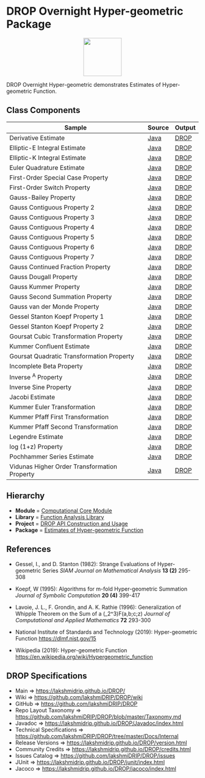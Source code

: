 # DROP Overnight Hyper-geometric Package

<p align="center"><img src="https://github.com/lakshmiDRIP/DROP/blob/master/DRIP_Logo.gif?raw=true" width="100"></p>

DROP Overnight Hyper-geometric demonstrates Estimates of Hyper-geometric Function.


## Class Components

 |     Sample     | Source | Output |
 |----------------|--------|--------|
 | Derivative Estimate | [Java](https://github.com/lakshmiDRIP/DROP/tree/master/src/main/java/org/drip/sample/hypergeometric/DerivativeEstimate.java) | [DROP](https://github.com/lakshmiDRIP/DROP/blob/master/drop/org/drip/sample/hypergeometric/DerivativeEstimate.drop) |
 | Elliptic-E Integral Estimate | [Java](https://github.com/lakshmiDRIP/DROP/tree/master/src/main/java/org/drip/sample/hypergeometric/EllipticEIntegralEstimate.java) | [DROP](https://github.com/lakshmiDRIP/DROP/blob/master/drop/org/drip/sample/hypergeometric/EllipticEIntegralEstimate.drop) |
 | Elliptic-K Integral Estimate | [Java](https://github.com/lakshmiDRIP/DROP/tree/master/src/main/java/org/drip/sample/hypergeometric/EllipticKIntegralEstimate.java) | [DROP](https://github.com/lakshmiDRIP/DROP/blob/master/drop/org/drip/sample/hypergeometric/EllipticKIntegralEstimate.drop) |
 | Euler Quadrature Estimate | [Java](https://github.com/lakshmiDRIP/DROP/tree/master/src/main/java/org/drip/sample/hypergeometric/EulerQuadratureEstimate.java) | [DROP](https://github.com/lakshmiDRIP/DROP/blob/master/drop/org/drip/sample/hypergeometric/EulerQuadratureEstimate.drop) |
 | First-Order Special Case Property | [Java](https://github.com/lakshmiDRIP/DROP/tree/master/src/main/java/org/drip/sample/hypergeometric/FirstOrderSpecialCaseProperty.java) | [DROP](https://github.com/lakshmiDRIP/DROP/blob/master/drop/org/drip/sample/hypergeometric/FirstOrderSpecialCaseProperty.drop) |
 | First-Order Switch Property | [Java](https://github.com/lakshmiDRIP/DROP/tree/master/src/main/java/org/drip/sample/hypergeometric/FirstOrderSwitchProperty.java) | [DROP](https://github.com/lakshmiDRIP/DROP/blob/master/drop/org/drip/sample/hypergeometric/FirstOrderSwitchProperty.drop) |
 | Gauss-Bailey Property | [Java](https://github.com/lakshmiDRIP/DROP/tree/master/src/main/java/org/drip/sample/hypergeometric/GaussBaileyProperty.java) | [DROP](https://github.com/lakshmiDRIP/DROP/blob/master/drop/org/drip/sample/hypergeometric/GaussBaileyProperty.drop) |
 | Gauss Contiguous Property 2 | [Java](https://github.com/lakshmiDRIP/DROP/tree/master/src/main/java/org/drip/sample/hypergeometric/GaussContiguousProperty2.java) | [DROP](https://github.com/lakshmiDRIP/DROP/blob/master/drop/org/drip/sample/hypergeometric/GaussContiguousProperty2.drop) |
 | Gauss Contiguous Property 3 | [Java](https://github.com/lakshmiDRIP/DROP/tree/master/src/main/java/org/drip/sample/hypergeometric/GaussContiguousProperty3.java) | [DROP](https://github.com/lakshmiDRIP/DROP/blob/master/drop/org/drip/sample/hypergeometric/GaussContiguousProperty3.drop) |
 | Gauss Contiguous Property 4 | [Java](https://github.com/lakshmiDRIP/DROP/tree/master/src/main/java/org/drip/sample/hypergeometric/GaussContiguousProperty4.java) | [DROP](https://github.com/lakshmiDRIP/DROP/blob/master/drop/org/drip/sample/hypergeometric/GaussContiguousProperty4.drop) |
 | Gauss Contiguous Property 5 | [Java](https://github.com/lakshmiDRIP/DROP/tree/master/src/main/java/org/drip/sample/hypergeometric/GaussContiguousProperty5.java) | [DROP](https://github.com/lakshmiDRIP/DROP/blob/master/drop/org/drip/sample/hypergeometric/GaussContiguousProperty5.drop) |
 | Gauss Contiguous Property 6 | [Java](https://github.com/lakshmiDRIP/DROP/tree/master/src/main/java/org/drip/sample/hypergeometric/GaussContiguousProperty6.java) | [DROP](https://github.com/lakshmiDRIP/DROP/blob/master/drop/org/drip/sample/hypergeometric/GaussContiguousProperty6.drop) |
 | Gauss Contiguous Property 7 | [Java](https://github.com/lakshmiDRIP/DROP/tree/master/src/main/java/org/drip/sample/hypergeometric/GaussContiguousProperty7.java) | [DROP](https://github.com/lakshmiDRIP/DROP/blob/master/drop/org/drip/sample/hypergeometric/GaussContiguousProperty7.drop) |
 | Gauss Continued Fraction Property | [Java](https://github.com/lakshmiDRIP/DROP/tree/master/src/main/java/org/drip/sample/hypergeometric/GaussContinuedFractionProperty.java) | [DROP](https://github.com/lakshmiDRIP/DROP/blob/master/drop/org/drip/sample/hypergeometric/GaussContinuedFractionProperty.drop) |
 | Gauss Dougall Property | [Java](https://github.com/lakshmiDRIP/DROP/tree/master/src/main/java/org/drip/sample/hypergeometric/GaussDougallProperty.java) | [DROP](https://github.com/lakshmiDRIP/DROP/blob/master/drop/org/drip/sample/hypergeometric/GaussDougallProperty.drop) |
 | Gauss Kummer Property | [Java](https://github.com/lakshmiDRIP/DROP/tree/master/src/main/java/org/drip/sample/hypergeometric/GaussKummerProperty.java) | [DROP](https://github.com/lakshmiDRIP/DROP/blob/master/drop/org/drip/sample/hypergeometric/GaussKummerProperty.drop) |
 | Gauss Second Summation Property | [Java](https://github.com/lakshmiDRIP/DROP/tree/master/src/main/java/org/drip/sample/hypergeometric/GaussSecondSummationProperty.java) | [DROP](https://github.com/lakshmiDRIP/DROP/blob/master/drop/org/drip/sample/hypergeometric/GaussSecondSummationProperty.drop) |
 | Gauss van der Monde Property | [Java](https://github.com/lakshmiDRIP/DROP/tree/master/src/main/java/org/drip/sample/hypergeometric/GaussVanderMondeProperty.java) | [DROP](https://github.com/lakshmiDRIP/DROP/blob/master/drop/org/drip/sample/hypergeometric/GaussVanderMondeProperty.drop) |
 | Gessel Stanton Koepf Property 1 | [Java](https://github.com/lakshmiDRIP/DROP/tree/master/src/main/java/org/drip/sample/hypergeometric/GesselStantonKoepfProperty1.java) | [DROP](https://github.com/lakshmiDRIP/DROP/blob/master/drop/org/drip/sample/hypergeometric/GesselStantonKoepfProperty1.drop) |
 | Gessel Stanton Koepf Property 2 | [Java](https://github.com/lakshmiDRIP/DROP/tree/master/src/main/java/org/drip/sample/hypergeometric/GesselStantonKoepfProperty2.java) | [DROP](https://github.com/lakshmiDRIP/DROP/blob/master/drop/org/drip/sample/hypergeometric/GesselStantonKoepfProperty2.drop) |
 | Goursat Cubic Transformation Property | [Java](https://github.com/lakshmiDRIP/DROP/tree/master/src/main/java/org/drip/sample/hypergeometric/GoursatCubicTransformationProperty.java) | [DROP](https://github.com/lakshmiDRIP/DROP/blob/master/drop/org/drip/sample/hypergeometric/GoursatCubicTransformationProperty.drop) |
 | Kummer Confluent Estimate | [Java](https://github.com/lakshmiDRIP/DROP/tree/master/src/main/java/org/drip/sample/hypergeometric/KummerConfluentEstimate.java) | [DROP](https://github.com/lakshmiDRIP/DROP/blob/master/drop/org/drip/sample/hypergeometric/KummerConfluentEstimate.drop) |
 | Goursat Quadratic Transformation Property | [Java](https://github.com/lakshmiDRIP/DROP/tree/master/src/main/java/org/drip/sample/hypergeometric/GoursatQuadraticTransformationProperty.java) | [DROP](https://github.com/lakshmiDRIP/DROP/blob/master/drop/org/drip/sample/hypergeometric/GoursatQuadraticTransformationProperty.drop) |
 | Incomplete Beta Property | [Java](https://github.com/lakshmiDRIP/DROP/tree/master/src/main/java/org/drip/sample/hypergeometric/IncompleteBetaProperty.java) | [DROP](https://github.com/lakshmiDRIP/DROP/blob/master/drop/org/drip/sample/hypergeometric/IncompleteBetaProperty.drop) |
 | Inverse <sup>A</sup> Property | [Java](https://github.com/lakshmiDRIP/DROP/tree/master/src/main/java/org/drip/sample/hypergeometric/InversePowerAProperty.java) | [DROP](https://github.com/lakshmiDRIP/DROP/blob/master/drop/org/drip/sample/hypergeometric/InversePowerAProperty.drop) |
 | Inverse Sine Property | [Java](https://github.com/lakshmiDRIP/DROP/tree/master/src/main/java/org/drip/sample/hypergeometric/InverseSineProperty.java) | [DROP](https://github.com/lakshmiDRIP/DROP/blob/master/drop/org/drip/sample/hypergeometric/InverseSineProperty.drop) |
 | Jacobi Estimate | [Java](https://github.com/lakshmiDRIP/DROP/tree/master/src/main/java/org/drip/sample/hypergeometric/JacobiEstimate.java) | [DROP](https://github.com/lakshmiDRIP/DROP/blob/master/drop/org/drip/sample/hypergeometric/JacobiEstimate.drop) |
 | Kummer Euler Transformation | [Java](https://github.com/lakshmiDRIP/DROP/tree/master/src/main/java/org/drip/sample/hypergeometric/KummerEulerTransformation.java) | [DROP](https://github.com/lakshmiDRIP/DROP/blob/master/drop/org/drip/sample/hypergeometric/KummerEulerTransformation.drop) |
 | Kummer Pfaff First Transformation | [Java](https://github.com/lakshmiDRIP/DROP/tree/master/src/main/java/org/drip/sample/hypergeometric/KummerPfaffFirstTransformation.java) | [DROP](https://github.com/lakshmiDRIP/DROP/blob/master/drop/org/drip/sample/hypergeometric/KummerPfaffFirstTransformation.drop) |
 | Kummer Pfaff Second Transformation | [Java](https://github.com/lakshmiDRIP/DROP/tree/master/src/main/java/org/drip/sample/hypergeometric/KummerPfaffSecondTransformation.java) | [DROP](https://github.com/lakshmiDRIP/DROP/blob/master/drop/org/drip/sample/hypergeometric/KummerPfaffSecondTransformation.drop) |
 | Legendre Estimate | [Java](https://github.com/lakshmiDRIP/DROP/tree/master/src/main/java/org/drip/sample/hypergeometric/LegendreEstimate.java) | [DROP](https://github.com/lakshmiDRIP/DROP/blob/master/drop/org/drip/sample/hypergeometric/LegendreEstimate.drop) |
 | log (1+z) Property | [Java](https://github.com/lakshmiDRIP/DROP/tree/master/src/main/java/org/drip/sample/hypergeometric/LogOnePlusZProperty.java) | [DROP](https://github.com/lakshmiDRIP/DROP/blob/master/drop/org/drip/sample/hypergeometric/LogOnePlusZProperty.drop) |
 | Pochhammer Series Estimate | [Java](https://github.com/lakshmiDRIP/DROP/tree/master/src/main/java/org/drip/sample/hypergeometric/PochhammerSeriesEstimate.java) | [DROP](https://github.com/lakshmiDRIP/DROP/blob/master/drop/org/drip/sample/hypergeometric/PochhammerSeriesEstimate.drop) |
 | Vidunas Higher Order Transformation Property | [Java](https://github.com/lakshmiDRIP/DROP/tree/master/src/main/java/org/drip/sample/hypergeometric/VidunasHigherOrderTransformationProperty.java) | [DROP](https://github.com/lakshmiDRIP/DROP/blob/master/drop/org/drip/sample/hypergeometric/VidunasHigherOrderTransformationProperty.drop) |


## Hierarchy

 <ul>
	<li><b>Module </b> = <a href = "https://github.com/lakshmiDRIP/DROP/tree/master/ComputationalCore.md">Computational Core Module</a></li>
	<li><b>Library</b> = <a href = "https://github.com/lakshmiDRIP/DROP/tree/master/FunctionAnalysisLibrary.md">Function Analysis Library</a></li>
	<li><b>Project</b> = <a href = "https://github.com/lakshmiDRIP/DROP/tree/master/src/main/java/org/drip/sample/README.md">DROP API Construction and Usage</a></li>
	<li><b>Package</b> = <a href = "https://github.com/lakshmiDRIP/DROP/tree/master/src/main/java/org/drip/sample/hypergeometric/README.md">Estimates of Hyper-geometric Function</a></li>
 </ul>


## References

 * Gessel, I., and D. Stanton (1982): Strange Evaluations of Hyper-geometric Series <i>SIAM Journal on Mathematical Analysis</i> <b>13 (2)</b> 295-308

 * Koepf, W (1995): Algorithms for m-fold Hyper-geometric Summation <i>Journal of Symbolic Computation</i> <b>20 (4)</b> 399-417

 * Lavoie, J. L., F. Grondin, and A. K. Rathie (1996): Generalization of Whipple Theorem on the Sum of a (_2^3)F(a,b;c;z) <i>Journal of Computational and Applied Mathematics</i> <b>72</b> 293-300

 * National Institute of Standards and Technology (2019): Hyper-geometric Function https://dlmf.nist.gov/15

 * Wikipedia (2019): Hyper-geometric Function https://en.wikipedia.org/wiki/Hypergeometric_function


## DROP Specifications

 * Main                     => https://lakshmidrip.github.io/DROP/
 * Wiki                     => https://github.com/lakshmiDRIP/DROP/wiki
 * GitHub                   => https://github.com/lakshmiDRIP/DROP
 * Repo Layout Taxonomy     => https://github.com/lakshmiDRIP/DROP/blob/master/Taxonomy.md
 * Javadoc                  => https://lakshmidrip.github.io/DROP/Javadoc/index.html
 * Technical Specifications => https://github.com/lakshmiDRIP/DROP/tree/master/Docs/Internal
 * Release Versions         => https://lakshmidrip.github.io/DROP/version.html
 * Community Credits        => https://lakshmidrip.github.io/DROP/credits.html
 * Issues Catalog           => https://github.com/lakshmiDRIP/DROP/issues
 * JUnit                    => https://lakshmidrip.github.io/DROP/junit/index.html
 * Jacoco                   => https://lakshmidrip.github.io/DROP/jacoco/index.html
